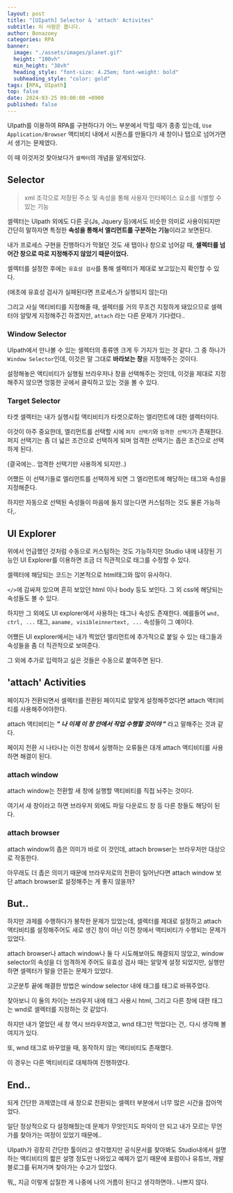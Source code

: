 ```yaml
---
layout: post
title: "[UIpath] Selector & 'attach' Activites"
subtitle: 이 사람은 봅니다.
author: Bonazoey
categories: RPA
banner:
  image: "./assets/images/planet.gif"
  height: "100vh"
  min_height: "38vh"
  heading_style: "font-size: 4.25em; font-weight: bold"
  subheading_style: "color: gold"
tags: [RPA, UIpath]
top: false
date: 2024-03-25 09:00:00 +0900
published: false
---
```


UIpath를 이용하여 RPA를 구현하다가 어느 부분에서 막힐 때가 종종 있는데, `Use Application/Browser` 액티비티 내에서 시퀀스를 만들다가 새 창이나 탭으로 넘어가면서 생기는 문제였다.

이 때 이것저것 찾아보다가 `셀렉터`의 개념을 알게되었다.

## Selector
 
> xml 조각으로 저장된 주소 및 속성을 통해 사용자 인터페이스 요소를 식별할 수 있는 기능

셀렉터는 UIpath 외에도 다른 곳(Js, Jquery 등)에서도 비슷한 의미로 사용이되지만 간단히 말하자면 특정한 **속성을 통해서 엘리먼트를 구분하는 기능**이라고 보면된다.

내가 프로세스 구현을 진행하다가 막혔던 것도 새 탭이나 창으로 넘어갈 때, **셀렉터를 넘어간 창으로 따로 지정해주지 않았기 때문이었다.**

셀렉터를 설정한 후에는 `유효성 검사`를 통해 셀렉터가 제대로 보고있는지 확인할 수 있다.

(애초에 유효성 검사가 실패된다면 프로세스가 실행되지 않는다)

그리고 사실 액티비티를 지정해줄 때, 셀렉터를 거의 무조건 지정하게 돼있으므로 셀렉터야 알맞게 지정해주긴 하겠지만, `attach` 라는 다른 문제가 기다렸다..

### Window Selector

UIpath에서 만나볼 수 있는 셀렉터의 종류엔 크게 두 가지가 있는 것 같다. 그 중 하나가 `Window Selector`인데, 이것은 말 그대로 **바라보는 창**을 지정해주는 것이다. 

설정해놓은 액티비티가 실행될 브라우저나 창을 선택해주는 것인데, 이것을 제대로 지정해주지 않으면 엉뚱한 곳에서 클릭하고 있는 것을 볼 수 있다.

### Target Selector

타겟 셀렉터는 내가 실행시킬 액티비티가 타겟으로하는 엘리먼트에 대한 셀렉터이다.

이것이 아주 중요한데, 엘리먼트를 선택할 시에 `퍼지 선택기`와 `엄격한 선택기`가 존재한다. 퍼지 선택기는 좀 더 넓은 조건으로 선택하게 되며 엄격한 선택기는 좁은 조건으로 선택하게 된다.

(결국에는.. 엄격한 선택기만 사용하게 되지만..)

어쨌든 이 선택기들로 엘리먼트를 선택하게 되면 그 엘리먼트에 해당하는 태그와 속성을 지정해준다.

하지만 자동으로 선택된 속성들이 마음에 들지 않는다면 커스텀하는 것도 물론 가능하다,.

## UI Explorer

위에서 언급했던 것처럼 수동으로 커스텀하는 것도 가능하지만 Studio 내에 내장된 기능인 UI Explorer를 이용하면 조금 더 직관적으로 태그를 수정할 수 있다.

셀렉터에 해당되는 코드는 기본적으로 html태그와 많이 유사하다.

`</>`에 감싸져 있으며 흔히 보았던 html 이나 body 등도 보인다. 그 외 css에 해당되는 속성들도 볼 수 있다.

하지만 그 외에도 UI explorer에서 사용하는 태그나 속성도 존재한다. 예를들어 `wnd, ctrl, ...` 태그, `aaname, visibleinnertext, ...` 속성들이 그 예이다.

어쨌든 UI explorer에서는 내가 찍었던 엘리먼트에 추가적으로 붙일 수 있는 태그들과 속성들을 좀 더 직관적으로 보여준다.

그 외에 추가로 입력하고 싶은 것들은 수동으로 붙여주면 된다.

## 'attach' Activities

페이지가 전환되면서 셀렉터를 전환된 페이지로 알맞게 설정해주었다면 attach 액티비티를 사용해주어야한다.

attach 액티비티는 ***" 나 이제 이 창 안에서 작업 수행할 것이야 "*** 라고 말해주는 것과 같다.

페이지 전환 시 나타나는 이전 창에서 실행하는 오류들은 대개 attach 액티비티를 사용하면 해결이 된다.

### attach window

attach window는 전환할 새 창에 실행할 액티비티를 직접 놔주는 것이다.

여기서 새 창이라고 하면 브라우저 외에도 파일 다운로드 창 등 다른 창들도 해당이 된다.

### attach browser

attach window의 좁은 의미가 바로 이 것인데, attach browser는 브라우저만 대상으로 작동한다.

아무래도 더 좁은 의미기 때문에 브라우저로의 전환이 일어난다면 attach window 보단 attach browser로 설정해주는 게 좋지 않을까?

## But..

하지만 과제를 수행하다가 봉착한 문제가 있었는데, 셀렉터를 제대로 설정하고 attach 액티비티를 설정해주어도 새로 생긴 창이 아닌 이전 창에서 액티비티가 수행되는 문제가 있었다.

attach browser나 attach window나 둘 다 시도해보아도 해결되지 않았고, window selector의 속성을 더 엄격하게 주어도 유효성 검사 때는 알맞게 설정 되었지만, 실행만하면 셀렉터가 말을 안듣는 문제가 있었다.

고군분투 끝에 해결한 방법은 window selector 내에 <html> 태그를 <wnd> 태그로 바꿔주었다.

찾아보니 이 둘의 차이는 브라우저 내에 태그 사용시 html, 그리고 다른 창에 대한 태그는 wnd로 셀렉터를 지정하는 것 같았다.

하지만 내가 열었던 새 창 역시 브라우저였고, wnd 태그만 먹었다는 건,. 다시 생각해 볼 여지가 있다.

또, wnd 태그로 바꾸었을 때, 동작하지 않는 액티비티도 존재했다.

이 경우는 다른 액티비티로 대체하여 진행하였다.

## End..

되게 간단한 과제였는데 새 창으로 전환되는 셀렉터 부분에서 너무 많은 시간을 잡아먹었다.

일단 정상적으로 다 설정해줬는데 문제가 무엇인지도 파악이 안 되고 내가 모르는 무언가를 찾아가는 여정이 있었기 때문에..

UIpath가 굉장히 간단한 툴이라고 생각했지만 공식문서를 찾아봐도 Studio내에서 설명하는 액티비티의 짧은 설명 정도만 나와있고 예제가 없기 때문에 포럼이나 유튜브, 개발 블로그를 뒤져가며 찾아가는 수고가 있었다.

뭐,, 지금 이렇게 삽질한 게 나중에 나의 거름이 된다고 생각하면야.. 나쁘지 않다.
